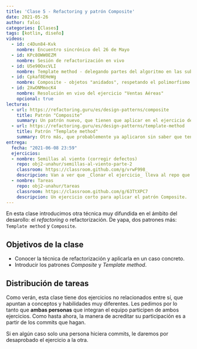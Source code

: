 ```yaml
---
title: 'Clase 5 - Refactoring y patrón Composite'
date: 2021-05-26
author: faloi
categories: [Clases]
tags: [kotlin, diseño]
videos:
  - id: c4Dun84-Kvk
    nombre: Encuentro sincrónico del 26 de Mayo
  - id: KPc8OWW0EZM
    nombre: Sesión de refactorización en vivo
  - id: U5e90OxcVLI
    nombre: Template method - delegando partes del algoritmo en las subclases
  - id: Cpkaf8EHeWg
    nombre: Composite - objetos "anidados", respetando el polimorfismo
  - id: 2XwONMmocK4
    nombre: Resolución en vivo del ejercicio "Ventas Aéreas"
    opcional: true
lecturas:
  - url: https://refactoring.guru/es/design-patterns/composite
    title: Patrón "Composite"
    summary: Un patrón nuevo, que tienen que aplicar en el ejercicio de la semana.
  - url: https://refactoring.guru/es/design-patterns/template-method
    title: Patrón "Template method"
    summary: Otro más, que probablemente ya aplicaron sin saber que tenía un nombre.
entrega:
  fecha: "2021-06-08 23:59"
  ejercicios:
  - nombre: Semillas al viento (corregir defectos)
    repo: obj2-unahur/semillas-al-viento-parte-2
    classroom: https://classroom.github.com/g/vrwF998_
    descripcion: Van a ver que _Clonar el ejercicio_ lleva al repo que ya tenían creado para la anterior entrega. Sigan trabajando sobre el mismo, con las consignas a las que acceden haciendo clic en _Ver enunciado_.
  - nombre: Tareas
    repo: obj2-unahur/tareas
    classroom: https://classroom.github.com/g/63TtXPC7
    descripcion: Un ejercicio corto para aplicar el patrón Composite.
---
```


En esta clase introducimos otra técnica muy difundida en el ámbito del desarollo: el _refactoring_ o refactorización. De yapa, dos patrones más: `Template method` y `Composite`.

## Objetivos de la clase

* Conocer la técnica de refactorización y aplicarla en un caso concreto.
* Introducir los patrones _Composite_ y _Template method_.

## Distribución de tareas

Como verán, esta clase tiene dos ejercicios no relacionados entre sí, que apuntan a conceptos y habilidades muy diferentes. Les pedimos por lo tanto que **ambas personas** que integran el equipo participen de ambos ejercicios. Como hasta ahora, la manera de acreditar su participación es a partir de los commits que hagan.

Si en algún caso solo una persona hiciera commits, le daremos por desaprobado el ejercicio a la otra.
